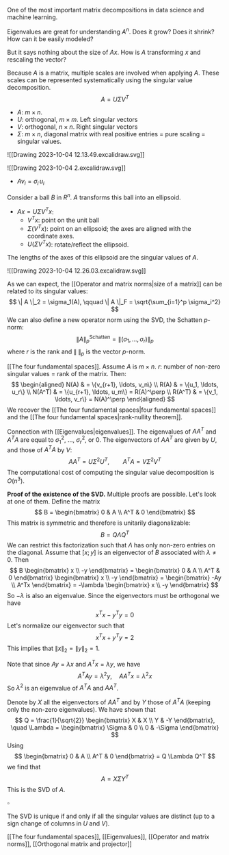 One of the most important matrix decompositions in data science and machine learning.

Eigenvalues are great for understanding $A^n$. Does it grow? Does it shrink? How can it be easily modeled?

But it says nothing about the size of $Ax$. How is $A$ transforming $x$ and rescaling the vector?

Because $A$ is a matrix, multiple scales are involved when applying $A$. These scales can be represented systematically using the singular value decomposition.
$$
A = U \Sigma V^T
$$
- $A$: $m \times n$.
- $U$: orthogonal, $m \times m$. Left singular vectors
- $V$: orthogonal, $n \times n$. Right singular vectors
- $\Sigma$: $m \times n$, diagonal matrix with real positive entries = pure scaling = singular values.

![[Drawing 2023-10-04 12.13.49.excalidraw.svg]]

![[Drawing 2023-10-04 2.excalidraw.svg]]

- $A v_i = \sigma_i \, u_i$

Consider a ball $B$ in $R^n$. $A$ transforms this ball into an ellipsoid.

- $Ax = U \Sigma V^Tx$:
	- $V^T x$: point on the unit ball
	- $\Sigma (V^T x)$: point on an ellipsoid; the axes are aligned with the coordinate axes.
	- $U(\Sigma V^T x)$: rotate/reflect the ellipsoid.

The lengths of the axes of this ellipsoid are the singular values of $A$.

![[Drawing 2023-10-04 12.26.03.excalidraw.svg]]

As we can expect, the [[Operator and matrix norms|size of a matrix]] can be related to its singular values:
$$
\| A \|_2 = \sigma_1(A), \qquad
\| A \|_F = \sqrt{\sum_{i=1}^p \sigma_i^2}
$$
We can also define a new operator norm using the SVD, the Schatten $p$-norm:
$$
\| A \|_p^\text{{Schatten}} = \| (\sigma_1, \dots, \sigma_r) \|_{p}
$$
where $r$ is the rank and $\| \; \|_{p}$ is the vector $p$-norm.

[[The four fundamental spaces]]. Assume $A$ is $m \times n$. $r$: number of non-zero singular values = rank of the matrix. Then:
$$
\begin{aligned}
N(A) & = \{v_{r+1}, \ldots, v_n\} \\
R(A) & = \{u_1, \ldots, u_r\} \\
N(A^T) & = \{u_{r+1}, \ldots, u_m\} = R(A)^\perp \\
R(A^T) & = \{v_1, \ldots, v_r\} = N(A)^\perp
\end{aligned}
$$
We recover the [[The four fundamental spaces|four fundamental spaces]] and the [[The four fundamental spaces|rank-nullity theorem]].

Connection with [[Eigenvalues|eigenvalues]]. The eigenvalues of $AA^T$ and $A^T A$ are equal to $\sigma_1^2,$ ..., $\sigma_r^2,$ or 0. The eigenvectors of $AA^T$ are given by $U$, and those of $A^T A$ by $V$:
$$
AA^T = U \Sigma^2 U^T, \qquad
A^TA = V \Sigma^2 V^T
$$
The computational cost of computing the singular value decomposition is $O(n^3)$.

**Proof of the existence of the SVD.** Multiple proofs are possible. Let's look at one of them. Define the matrix
$$
B = \begin{bmatrix} 0 & A \\ A^T & 0 \end{bmatrix}
$$
This matrix is symmetric and therefore is unitarily diagonalizable:
$$
B = Q \Lambda Q^T
$$
We can restrict this factorization such that $\Lambda$ has only non-zero entries on the diagonal. Assume that $[x;y]$ is an eigenvector of $B$ associated with $\lambda \ne 0$. Then
$$
B \begin{bmatrix} x \\ -y \end{bmatrix} = \begin{bmatrix} 0 & A \\ A^T & 0 \end{bmatrix} \begin{bmatrix} x \\ -y \end{bmatrix} = \begin{bmatrix} -Ay \\ A^Tx \end{bmatrix} = -\lambda \begin{bmatrix} x \\ -y \end{bmatrix}
$$
So $-\lambda$ is also an eigenvalue. Since the eigenvectors must be orthogonal we have
$$
x^T x - y^T y = 0
$$
Let's normalize our eigenvector such that
$$
x^T x + y^T y = 2
$$
This implies that $\|x\|_2 = \|y\|_2 = 1$.

Note that since $Ay = \lambda x$ and $A^T x = \lambda y$, we have
$$
A^T A y = \lambda^2 y, \quad AA^T x = \lambda^2 x
$$
So $\lambda^2$ is an eigenvalue of $A^T A$ and $AA^T$. 

Denote by $X$ all the eigenvectors of $AA^T$ and by $Y$ those of $A^TA$ (keeping only the non-zero eigenvalues). We have shown that
$$
Q = \frac{1}{\sqrt{2}} \begin{bmatrix} X & X \\ Y & -Y \end{bmatrix}, \quad
\Lambda = \begin{bmatrix} \Sigma & 0 \\ 0 & -\Sigma \end{bmatrix}
$$
Using
$$
\begin{bmatrix} 0 & A \\ A^T & 0 \end{bmatrix}
= Q \Lambda Q^T
$$
we find that
$$
A = X \Sigma Y^T
$$
This is the SVD of $A$.

$\square$

The SVD is unique if and only if all the singular values are distinct (up to a sign change of columns in $U$ and $V$).

[[The four fundamental spaces]], [[Eigenvalues]], [[Operator and matrix norms]], [[Orthogonal matrix and projector]]